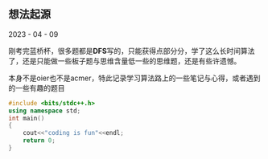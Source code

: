 ## 想法起源

2023 - 04 - 09

刚考完蓝桥杯，很多题都是**DFS**写的，只能获得点部分分，学了这么长时间算法了，还是只能做一些板子题与思维含量低一些的思维题，还是有些许遗憾。

本身不是oier也不是acmer，特此记录学习算法路上的一些笔记与心得，或者遇到的一些有趣的题目

```c++
#include <bits/stdc++.h>
using namespace std;
int main()
{
    cout<<"coding is fun"<<endl;
    return 0;
}
```